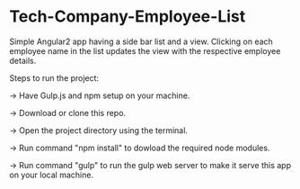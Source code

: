 # Tech-Company-Employee-List
Simple Angular2 app having a side bar list and a view. Clicking on each employee name in the list updates the view with the respective employee details.


Steps to run the project:

-> Have Gulp.js and npm setup on your machine.

-> Download or clone this repo.

-> Open the project directory using the terminal.

-> Run command "npm install" to dowload the required node modules.

-> Run command "gulp" to run the gulp web server to make it serve this app on your local machine.
